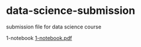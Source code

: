 # data-science-submission
submission file for data science course

1-notebook 
[1-notebook.pdf](https://github.com/user-attachments/files/19552126/1-notebook.pdf)

